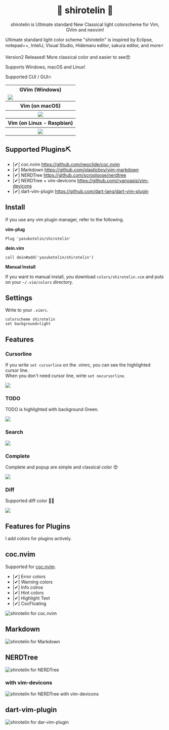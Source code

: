 <h1 align="center">🎉 shirotelin 🎉</h1>

<p align="center">shirotelin is Ultimate standard New Classical light colorscheme for Vim, GVim and neovim!</p>

Ultimate standard light color scheme "shirotelin" is inspired by Eclipse, notepad++, InteliJ, Visual Studio, Hidemaru editor, sakura editor, and more⚡

Version2 Released! More classical color and easier to see😍

Supports Windows, macOS and Linux!

Supported CUI / GUI🔥

<table>
    <tr>
        <th>GVim (Windows)</th>
    </tr>
    <tr>
        <td><img src="images/shirotelin-on-windows.png"></td>
    </tr>
    <tr>
        <th>Vim (on macOS)</th>
    </tr>
    <tr>
        <th><img src="images/shirotelin-on-macos.png"></th>
    </tr>
    <tr>
        <th>Vim (on Linux - Raspbian)</th>
    </tr>
    <tr>
        <th><img src="images/shirotelin-on-linux.png"></th>
    </tr>
</table>

## Supported Plugins⛏

- [✔] coc.nvim https://github.com/neoclide/coc.nvim
- [✔] Markdown https://github.com/plasticboy/vim-markdown
- [✔] NERDTree https://github.com/scrooloose/nerdtree
- [✔] NERDTree + vim-devicons https://github.com/ryanoasis/vim-devicons
- [✔] dart-vim-plugin https://github.com/dart-lang/dart-vim-plugin

## Install

If you use any vim plugin manager, refer to the following.

**vim-plug**

```vim
Plug 'yasukotelin/shirotelin'
```

**dein.vim**

```vim
call dein#add('yasukotelin/shirotelin')
```

**Manual Install**

If you want to manual install, you download `colors/shirotelin.vim` and puts on your `~/.vim/colors` directory.

## Settings

Write to your `.vimrc`.

```vimrc
colorscheme shirotelin
set background=light
```

## Features

### Cursorline

If you write `set cursorline` on the .vimrc, you can see the highlighted cursor line.<br>
When you don't need cursor line,  wirte `set nocursorline`.

<img src="images/shirotelin-cursorline.gif">

### TODO

TODO is highlighted with background Green.

<img src="images/todo.png">

### Search

<img src="images/shirotelin-search.gif">

### Complete

Complete and popup are simple and classical color 😍

<img src="images/shirotelin-complete.gif">

### Diff

Supported diff color 🤷‍♂️

<img src="images/shirotelin-diff.png">

## Features for Plugins

I add colors for plugins actively.

## coc.nvim

Supported for [coc.nvim](https://github.com/neoclide/coc.nvim).<br>

- [✔] Error colors
- [✔] Warning colors
- [✔] Info colros
- [✔] Hint colors
- [✔] Highlight Text
- [✔] CocFloating

<img src="images/shirotelin-coc-demo.gif" alt="shirotelin for coc.nvim">

## Markdown

<img src="./images/shirotelin-markdown.png" alt="shirotelin for Markdown">

## NERDTree

<img src="images/shirotelin-nerd-tree.png" alt="shirotelin for NERDTree">

### with vim-devicons

<img src="images/shirotelin-nerd-tree-with-vim-devicons.png" alt="shirotelin for NERDTree with vim-devicons">

## dart-vim-plugin

<img src="images/shirotelin-dart-vim-plugin.png" alt="shirotelin for dar-vim-plugin">
